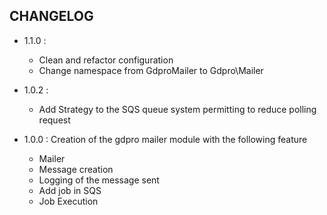## CHANGELOG

- 1.1.0 :
    - Clean and refactor configuration
    - Change namespace from GdproMailer to Gdpro\Mailer

- 1.0.2 :
    - Add Strategy to the SQS queue system permitting to reduce polling request

- 1.0.0 : Creation of the gdpro mailer module with the following feature
    - Mailer
    - Message creation
    - Logging of the message sent
    - Add job in SQS
    - Job Execution
